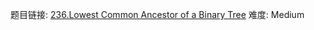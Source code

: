 题目链接: [236.Lowest Common Ancestor of a Binary Tree][1]
难度: Medium

[1]: https://leetcode.com/problems/lowest-common-ancestor-of-a-binary-tree/